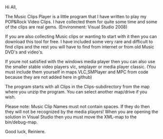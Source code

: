Hi All,

The Music Clips Player is a little program that I have written to play
my POP&Rock Video Clips. I have collected them for quite some time and
some of the clips are real gems. (Environment: Visual Studio 2008)

If you are also collecting Music clips or wanting to start with it then
you can download this tool for free. I have included some very rare and
difficult to find clips and the rest you will have to find from internet
or from old Music DVD's and video's.

If youre not satisfied with the windows media player then you can also use 
the smaller stable video players vlc, smplayer or media player classic.
(You must include them yourself in maps VLC,SMPlayer and MPC from code
because they are not added here in github)

The program starts with all Clips in the Clips-subdirectory from the map
where you unzip the program. You can select another map/drive if you wish.

Please note:
Music Clip Names must not contain spaces. If they do then they will not be
recognized by the media players! When you are opening the solution in Visual
Studio then you must move the XML-map to the bin/debug-map.

Good luck,
Reiniere.
